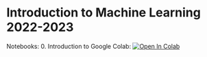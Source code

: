 # Introduction to Machine Learning 2022-2023 
Notebooks: 
0. Introduction to Google Colab: [![Open In Colab](https://colab.research.google.com/assets/colab-badge.svg)]([https://github.com/GaiaSaveri/intro-to-ml/blob/main/IntroColab.ipynb](https://colab.research.google.com/github/GaiaSaveri/intro-to-ml/blob/main/IntroColab.ipynb))
